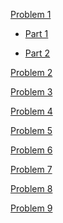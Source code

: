 [Problem 1](https://github.com/Shichimenchou/math4610/blob/master/HW2/Problem1)

* [Part 1](https://github.com/Shichimenchou/math4610/blob/master/HW2/Problem1/hw2-1-abs.cpp)

* [Part 2](https://github.com/Shichimenchou/math4610/blob/master/HW2/Problem1/hw2-1-rel.cpp)

[Problem 2]()

[Problem 3]()

[Problem 4]()

[Problem 5]()

[Problem 6]()

[Problem 7]()

[Problem 8]()

[Problem 9]()
